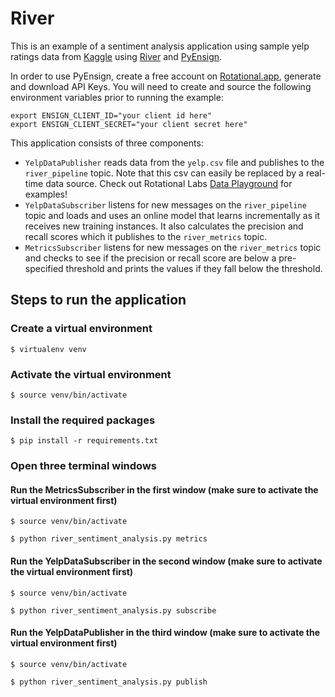 # River

This is an example of a sentiment analysis application using sample yelp ratings data from [Kaggle](https://www.kaggle.com) using [River](https://riverml.xyz/) and [PyEnsign](https://github.com/rotationalio/pyensign).

In order to use PyEnsign, create a free account on [Rotational.app](https://rotational.app/), generate and download API Keys.  You will need to create and source the following environment variables prior to running the example:

```
export ENSIGN_CLIENT_ID="your client id here"
export ENSIGN_CLIENT_SECRET="your client secret here"
```

This application consists of three components:
- `YelpDataPublisher` reads data from the `yelp.csv` file and publishes to the `river_pipeline` topic.  Note that this csv can easily be replaced by a real-time data source.  Check out Rotational Labs [Data Playground](https://github.com/rotationalio/data-playground) for examples!
- `YelpDataSubscriber` listens for new messages on the `river_pipeline` topic and loads and uses an online model that learns incrementally as it receives new training instances.  It also calculates the precision and recall scores which it publishes to the `river_metrics` topic.
- `MetricsSubscriber` listens for new messages on the `river_metrics` topic and checks to see if the precision or recall score are below a pre-specified threshold and prints the values if they fall below the threshold.

## Steps to run the application

### Create a virtual environment

```
$ virtualenv venv
```

### Activate the virtual environment

```
$ source venv/bin/activate
```

### Install the required packages

```
$ pip install -r requirements.txt
```

### Open three terminal windows

#### Run the MetricsSubscriber in the first window (make sure to activate the virtual environment first)
```
$ source venv/bin/activate
```

```
$ python river_sentiment_analysis.py metrics
```

#### Run the YelpDataSubscriber in the second window (make sure to activate the virtual environment first)
```
$ source venv/bin/activate
```
```
$ python river_sentiment_analysis.py subscribe
```

#### Run the YelpDataPublisher in the third window (make sure to activate the virtual environment first)
```
$ source venv/bin/activate
```
```
$ python river_sentiment_analysis.py publish
```
